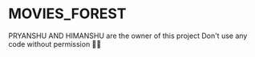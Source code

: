 # MOVIES_FOREST

PRYANSHU AND HIMANSHU are the owner of this project
Don't use any code without permission 🎉😎
